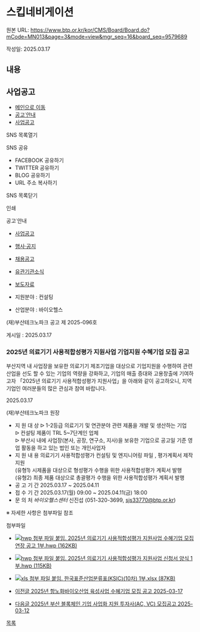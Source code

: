 # 스킵네비게이션

원본 URL: https://www.btp.or.kr/kor/CMS/Board/Board.do?mCode=MN013&page=3&mode=view&mgr_seq=16&board_seq=9579689

작성일: 2025.03.17

## 내용

## 사업공고

  * [메인으로 이동](/kor/Main.do)
  * [공고˙안내](/kor/CMS/Board/Board.do?mCode=MN013)
  * [사업공고](/kor/CMS/Board/Board.do?mCode=MN013)



SNS 목록열기

SNS 공유

  * FACEBOOK 공유하기
  * TWITTER 공유하기
  * BLOG 공유하기
  * URL 주소 복사하기

SNS 목록닫기

인쇄

공고˙안내

  * [ 사업공고 ](/kor/CMS/Board/Board.do?mCode=MN013)
  * [ 행사·공지 ](/kor/CMS/Board/Board.do?mCode=MN018)
  * [ 채용공고 ](/kor/CMS/Board/Board.do?mCode=MN086)
  * [ 유관기관소식 ](/kor/CMS/Board/Board.do?mCode=MN019)
  * [ 보도자료 ](/kor/CMS/Board/Board.do?mCode=MN103)



  * 지원분야 : 컨설팅
  * 산업분야 : 바이오헬스



(재)부산테크노파크 공고 제 2025-096호

게시일 : 2025.03.17

###  2025년 의료기기 사용적합성평가 지원사업 기업지원 수혜기업 모집 공고 

부산지역 내 사업장을 보유한 의료기기 제조기업을 대상으로 기업지원을 수행하여 관련 산업을 선도 할 수 있는 기업의 역량을 강화하고, 기업의 매출 증대와 고용창출에 기여하고자 「2025년 의료기기 사용적합성평가 지원사업」을 아래와 같이 공고하오니, 지역 기업인 여러분들의 많은 관심과 참여 바랍니다.

2025.03.17

(재)부산테크노파크 원장

  * 지 원 대 상 ᐅ 1-2등급 의료기기 및 연관분야 관련 제품을 개발 및 생산하는 기업  
ᐅ 컨설팅 제품이 TRL 5~7단계인 업체  
ᐅ 부산시 내에 사업장(본사, 공장, 연구소, 지사)을 보유한 기업으로 공고일 기준 영업 활동을 하고 있는 법인 또는 개인사업자
  * 지 원 내 용 의료기기 사용적합성평가 컨설팅 및 엔지니어링 파일 , 평가계획서 제작 지원  
(유형1) 시제품을 대상으로 형성평가 수행을 위한 사용적합성평가 계획서 발행  
(유형2) 최종 제품 대상으로 총괄평가 수행을 위한 사용적합성평가 계획서 발행
  * 공 고 기 간 2025.03.17 ~ 2025.04.11
  * 접 수 기 간 2025.03.17(월) 09:00 ~ 2025.04.11(금) 18:00
  * 문 의 처 _바이오헬스센터_ 신진섭 (051-320-3699, sjs33770@btp.or.kr) 



※ 자세한 사항은 첨부파일 참조

첨부파일

  * [ ![hwp 첨부 파일](/resources/_Img/Board/default/ico_hwp.gif) 붙임. 2025년 의료기기 사용적합성평가 지원사업 수혜기업 모집 연장 공고 1부.hwp (162KB)  ](/kor/ajx_json/UploadMgr/downloadRun.do?qcode=Qm9hcmQsMjg1NDQsWQ== "새창내려받기")
  * [ ![hwp 첨부 파일](/resources/_Img/Board/default/ico_hwp.gif) 붙임. 2025년 의료기기 사용적합성평가 지원사업 신청서 양식 1부.hwp (115KB)  ](/kor/ajx_json/UploadMgr/downloadRun.do?qcode=Qm9hcmQsMjg1NDUsWQ== "새창내려받기")
  * [ ![xls 첨부 파일](/resources/_Img/Board/default/ico_xls.gif) 붙임. 한국표준산업분류표(KSIC)(10차) 1부.xlsx (87KB)  ](/kor/ajx_json/UploadMgr/downloadRun.do?qcode=Qm9hcmQsMjg1NDYsWQ== "새창내려받기")



  * [ 이전글 2025년 항노화바이오산업 육성사업 수혜기업 모집 공고 2025-03-17  ](?mode=view&board_seq=9579691&mgr_seq=16&mCode=MN013&page=3)
  * [ 다음글 2025년 부산 블록체인 기업 사업화 지원 투자사(AC, VC) 모집공고 2025-03-12  ](?mode=view&board_seq=9579678&mgr_seq=16&mCode=MN013&page=3)



[ 목록 ](?mCode=MN013&page=3&mgr_seq=16&mode=list&mgr_seq=16)
